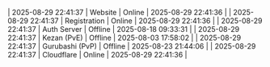 | 2025-08-29 22:41:37 | Website | Online | 2025-08-29 22:41:36 |
| 2025-08-29 22:41:37 | Registration | Online | 2025-08-29 22:41:36 |
| 2025-08-29 22:41:37 | Auth Server | Offline | 2025-08-18 09:33:31 |
| 2025-08-29 22:41:37 | Kezan (PvE) | Offline | 2025-08-03 17:58:02 |
| 2025-08-29 22:41:37 | Gurubashi (PvP) | Offline | 2025-08-23 21:44:06 |
| 2025-08-29 22:41:37 | Cloudflare | Online | 2025-08-29 22:41:36 |
